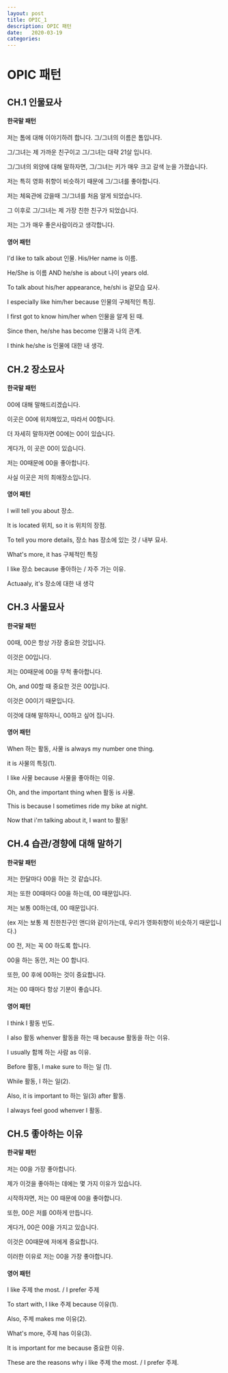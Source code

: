 ```yaml
---
layout: post
title: OPIC_1
description: OPIC 패턴
date:   2020-03-19
categories:
---
```


# OPIC 패턴

## CH.1 인물묘사

#### 한국말 패턴

저는 톰에 대해 이야기하려 합니다. 그/그녀의 이름은 톰입니다.

그/그녀는 제 가까운 친구이고 그/그녀는 대략 21살 입니다.

그/그녀의 외양에 대해 말하자면, 그/그녀는 키가 매우 크고 갈색 눈을 가졌습니다.

저는 특히 영화 취향이 비슷하기 때문에 그/그녀를 좋아합니다.

저는 체육관에 갔을때 그/그녀를 처음 알게 되었습니다.

그 이후로 그/그녀는 제 가장 친한 친구가 되었습니다.

저는 그가 매우 좋은사람이라고 생각합니다.



#### 영어 패턴

I'd like to talk about 인물. His/Her name is 이름.

He/She is 이름 AND he/she is about 나이 years old.

To talk about his/her appearance, he/shi is 겉모습 묘사.

I especially like him/her because 인물의 구체적인 특징.

I first got to know him/her when 인물을 알게 된 때.

Since then, he/she has become 인물과 나의 관계.

I think he/she is 인물에 대한 내 생각.



## CH.2 장소묘사

#### 한국말 패턴

00에 대해 말해드리겠습니다.

이곳은 00에 위치해있고, 따라서 00합니다.

더 자세히 말하자면 00에는 00이 있습니다.

게다가, 이 곳은 00이 있습니다.

저는 00때문에 00을 좋아합니다.

사실 이곳은 저의 최애장소입니다.



#### 영어 패턴

I will tell you about 장소.

It is located 위치, so it is 위치의 장점.

To tell you more details, 장소 has 장소에 있는 것 / 내부 묘사.

What's more, it has 구체적인 특징

I like 장소 because 좋아하는 / 자주 가는 이유.

Actuaaly, it's 장소에 대한 내 생각



## CH.3 사물묘사

#### 한국말 패턴

00때, 00은 항상 가장 중요한 것입니다.

이것은 00입니다.

저는 00때문에 00을 무척 좋아합니다.

Oh, and 00할 때 중요한 것은 00입니다.

이것은 00이기 때문입니다.

이것에 대해 말하자니, 00하고 싶어 집니다.



#### 영어 패턴

When 하는 활동, 사물 is always my number one thing.

it is 사물의 특징(1).

I like 사물 because 사물을 좋아하는 이유.

Oh, and the important thing when 활동 is 사물.

This is because I sometimes ride my bike at night.

Now that i'm talking about it, I want to 활동!

## CH.4 습관/경향에 대해 말하기

#### 한국말 패턴

저는 한달마다 00을 하는 것 같습니다.

저는 또한 00때마다 00을 하는데, 00 때문입니다.

저는 보통 00하는데, 00 때문입니다. 

(ex 저는 보통 제 친한친구인 앤디와 같이가는데, 우리가 영화취향이 비슷하기 때문입니다.)

00 전, 저는 꼭 00 하도록 합니다.

00을 하는 동안, 저는 00 합니다.

또한, 00 후에 00하는 것이 중요합니다.

저는 00 때마다 항상 기분이 좋습니다.



#### 영어 패턴

I think I 활동 빈도.

I also 활동 whenver 활동을 하는 때 because 활동을 하는 이유.

I usually 함께 하는 사람 as 이유.

Before 활동, I make sure to 하는 일 (1).

While 활동, I 하는 일(2).

Also, it is important to 하는 일(3) after 활동.

I always feel good whenver I 활동.



## CH.5 좋아하는 이유

#### 한국말 패턴

저는 00을 가장 좋아합니다.

제가 이것을 좋아하는 데에는 몇 가지 이유가 있습니다.

시작하자면, 저는 00 때문에 00을 좋아합니다.

또한, 00은 저를 00하게 만듭니다.

게다가, 00은 00을 가지고 있습니다.

이것은 00때문에 저에게 중요합니다.

이러한 이유로 저는 00을 가장 좋아합니다.



#### 영어 패턴

I like 주제 the most. / I prefer 주제

To start with, I like 주제 because 이유(1).

Also, 주제 makes me 이유(2).

What's more, 주제 has 이유(3).

It is important for me because 중요한 이유.

These are the reasons why i like 주제 the most. / I prefer 주제.

